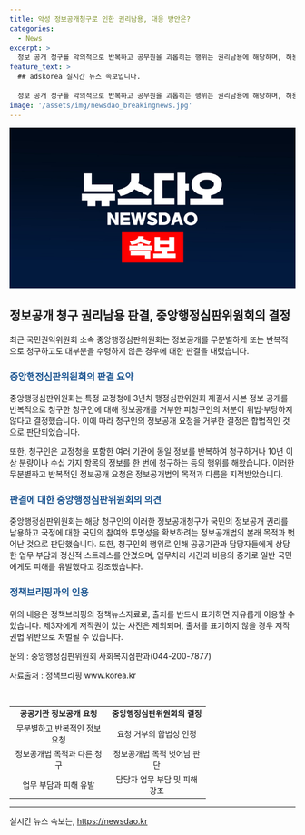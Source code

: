 ```yaml
---
title: 악성 정보공개청구로 인한 권리남용, 대응 방안은?
categories:
  - News
excerpt: >
  정보 공개 청구를 악의적으로 반복하고 공무원을 괴롭히는 행위는 권리남용에 해당하며, 허용되지 않는다는 행정심판 결과가 나왔다. 중앙행정심판위원회는 정보를 실제로 수령하지 않는 무분별하고 반복적인 청구에 대해 엄정한 대응이 필요하며, 공공기관이 보유한 정보는 공개해야 하지만, 악의적인 청구에 대해서는 엄중히 대응해야 한다고 강조했다. 해당 사안으로 인해 업무 부담과 정신적 스트레스를 받는 공무원들과 국민에게 피해를 끼치는 상황이 발생했다. (출처: 정책브리핑)
feature_text: >
  ## adskorea 실시간 뉴스 속보입니다.

  정보 공개 청구를 악의적으로 반복하고 공무원을 괴롭히는 행위는 권리남용에 해당하며, 허용되지 않는다는 행정심판 결과가 나왔다. 중앙행정심판위원회는 정보를 실제로 수령하지 않는 무분별하고 반복적인 청구에 대해 엄정한 대응이 필요하며, 공공기관이 보유한 정보는 공개해야 하지만, 악의적인 청구에 대해서는 엄중히 대응해야 한다고 강조했다. 해당 사안으로 인해 업무 부담과 정신적 스트레스를 받는 공무원들과 국민에게 피해를 끼치는 상황이 발생했다. (출처: 정책브리핑)
image: '/assets/img/newsdao_breakingnews.jpg'
---
```


<p><img src="/assets/img/newsdao_breakingnews.jpg" alt="adskorea 속보" /></p>

<h2 data-ke-size="size26">정보공개 청구 권리남용 판결, 중앙행정심판위원회의 결정</h2>

<p data-ke-size="size16">최근 국민권익위원회 소속 중앙행정심판위원회는 정보공개를 무분별하게 또는 반복적으로 청구하고도 대부분을 수령하지 않은 경우에 대한 판결을 내렸습니다.</p>

<h3><b><span style="color: #1a5490;">중앙행정심판위원회의 판결 요약</span></b></h3>

<p data-ke-size="size16">중앙행정심판위원회는 특정 교정청에 3년치 행정심판위원회 재결서 사본 정보 공개를 반복적으로 청구한 청구인에 대해 정보공개를 거부한 피청구인의 처분이 위법·부당하지 않다고 결정했습니다. 이에 따라 청구인의 정보공개 요청을 거부한 결정은 합법적인 것으로 판단되었습니다.</p>

<p data-ke-size="size16">또한, 청구인은 교정청을 포함한 여러 기관에 동일 정보를 반복하여 청구하거나 10년 이상 분량이나 수십 가지 항목의 정보를 한 번에 청구하는 등의 행위를 해왔습니다. 이러한 무분별하고 반복적인 정보공개 요청은 정보공개법의 목적과 다름을 지적받았습니다.</p>

<h3><b><span style="color: #1a5490;">판결에 대한 중앙행정심판위원회의 의견</span></b></h3>

<p data-ke-size="size16">중앙행정심판위원회는 해당 청구인의 이러한 정보공개청구가 국민의 정보공개 권리를 남용하고 국정에 대한 국민의 참여와 투명성을 확보하려는 정보공개법의 본래 목적과 벗어난 것으로 판단했습니다. 또한, 청구인의 행위로 인해 공공기관과 담당자들에게 상당한 업무 부담과 정신적 스트레스를 안겼으며, 업무처리 시간과 비용의 증가로 일반 국민에게도 피해를 유발했다고 강조했습니다.</p>

<h3><b><span style="color: #1a5490;">정책브리핑과의 인용</span></b></h3>

<p data-ke-size="size16">위의 내용은 정책브리핑의 정책뉴스자료로, 출처를 반드시 표기하면 자유롭게 이용할 수 있습니다. 제3자에게 저작권이 있는 사진은 제외되며, 출처를 표기하지 않을 경우 저작권법 위반으로 처벌될 수 있습니다.</p>

<p data-ke-size="size16">문의 : 중앙행정심판위원회 사회복지심판과(044-200-7877)</p>

<p data-ke-size="size16">자료출처 : 정책브리핑 www.korea.kr</p>

<p data-ke-size="size16">&nbsp;</p>

<table>
<tbody>
<tr>
<td style="text-align: center; width: 159px; height: 17px;"><b>공공기관 정보공개 요청</b></td>
<td style="text-align: center; width: 159px; height: 17px;"><b>중앙행정심판위원회의 결정</b></td>
</tr>
<tr>
<td style="text-align: center; height: 17px;">무분별하고 반복적인 정보 요청</td>
<td style="text-align: center; height: 17px;">요청 거부의 합법성 인정</td>
</tr>
<tr>
<td style="text-align: center; height: 17px;">정보공개법 목적과 다른 청구</td>
<td style="text-align: center; height: 17px;">정보공개법 목적 벗어남 판단</td>
</tr>
<tr>
<td style="text-align: center; height: 17px;">업무 부담과 피해 유발</td>
<td style="text-align: center; height: 17px;">담당자 업무 부담 및 피해 강조</td>
</tr>
</tbody>
</table>

<hr>
실시간 뉴스 속보는, <a href="https://newsdao.kr" rel="dofollow">https://newsdao.kr</a>


